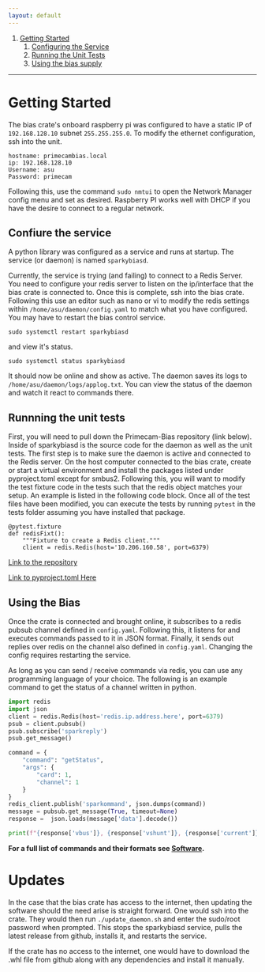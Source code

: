 ```yaml
---
layout: default
---
```



1. [Getting Started](#GettingStarted) 
    1. [Configuring the Service](#ConfigureTheService)
    1. [Running the Unit Tests](#RunningTheUnitTests)
    1. [Using the bias supply](#UsingTheBias)

---

<a name="GettingStarted"></a>
# Getting Started
The bias crate's onboard raspberry pi was configured to have a static IP of `192.168.128.10` subnet `255.255.255.0`. 
To modify the ethernet configuration, ssh into the unit.

```
hostname: primecambias.local
ip: 192.168.128.10
Username: asu
Password: primecam
```

Following this, use the command `sudo nmtui` to open the Network Manager config menu and set as desired. 
Raspberry PI works well with DHCP if you have the desire to connect to a regular network. 

<a name="ConfigureTheService"></a>
## Confiure the service
A python library was configured as a service and runs at startup. The service (or daemon) is named `sparkybiasd`.

Currently, the service is trying (and failing) to connect to a Redis Server. You need to configure your redis server to listen 
on the ip/interface that the bias crate is connected to. Once this is complete, ssh into the bias crate. Following this use an editor such as nano or vi to
modify the redis settings within `/home/asu/daemon/config.yaml` to match what you have configured.  You may have to restart the bias control service.

`sudo systemctl restart sparkybiasd`

and view it's status.

`sudo systemctl status sparkybiasd`

It should now be online and show as active. The daemon saves its logs to `/home/asu/daemon/logs/applog.txt`. You can view the status of the daemon and watch
it react to commands there. 

<!-- TODO: Mention that we subscribe and publish on the channels listed in the config. -->

<a name="RunningTheUnitTests"></a>
## Runnning the unit tests
First, you will need to pull down the Primecam-Bias repository (link below). Inside of sparkybiasd is the source code for the daemon as well as the unit tests. 
The first step is to make sure the daemon is active and connected to the Redis server. On the host computer connected to the bias crate, create or start a virtual environment and
install the packages listed under pyproject.toml except for smbus2. Following this, you will want to modify the test fixture code in the tests such that the redis object matches your 
setup. An example is listed in the following code block. Once all of the test files have been modified, you can execute the tests by running `pytest` in the tests folder assuming 
you have installed that package. 

```
@pytest.fixture
def redisFixt():
    """Fixture to create a Redis client."""
    client = redis.Redis(host='10.206.160.58', port=6379)
```
[Link to the repository](https://github.com/asu-rdl/Primecam-Bias)

[Link to pyproject.toml Here](https://github.com/asu-rdl/Primecam-Bias/blob/v0.2.4/sparkybiasd/pyproject.toml)


<a name="UsingTheBias"></a>
## Using the Bias
Once the crate is connected and brought online, it subscribes to a redis pubsub channel defined in `config.yaml`. Following this, it listens for
and executes commands passed to it in JSON format. Finally, it sends out replies over redis on the channel also defined in `config.yaml`. Changing the config
requires restarting the service.

As long as you can send / receive commands via redis, you can use any programming language of your choice. The following is an example command to get
the status of a channel written in python.

```python
import redis
import json
client = redis.Redis(host='redis.ip.address.here', port=6379)
psub = client.pubsub()
psub.subscribe('sparkreply')
psub.get_message()

command = {
    "command": "getStatus",
    "args": {
        "card": 1,
        "channel": 1
    }
}
redis_client.publish('sparkommand', json.dumps(command))
message = pubsub.get_message(True, timeout=None)
response =  json.loads(message['data'].decode())

print(f"{response['vbus']}, {response['vshunt']}, {response['current']}, {response['outputEnabled']}")
```

**For a full list of commands and their formats see [Software](software.html).**

<a name="Updates"></a>
# Updates
In the case that the bias crate has access to the internet, then updating the software should the need arise is straight forward.
One would ssh into the crate. They would then run `./update_daemon.sh` and enter the sudo/root password when prompted.
This stops the sparkybiasd service, pulls the latest release from github, installs it, and restarts the service. 

If the crate has no access to the internet, one would have to download the .whl file from github along with any dependencies and install it
manually. 



